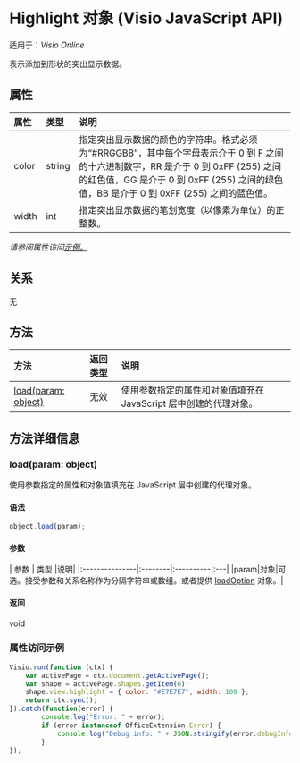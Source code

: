 # <a name="highlight-object-javascript-api-for-visio"></a>Highlight 对象 (Visio JavaScript API)

适用于：_Visio Online_

表示添加到形状的突出显示数据。

## <a name="properties"></a>属性

| 属性       | 类型    |说明|
|:---------------|:--------|:----------|
|color|string|指定突出显示数据的颜色的字符串。格式必须为“#RRGGBB”，其中每个字母表示介于 0 到 F 之间的十六进制数字，RR 是介于 0 到 0xFF (255) 之间的红色值，GG 是介于 0 到 0xFF (255) 之间的绿色值，BB 是介于 0 到 0xFF (255) 之间的蓝色值。|
|width|int|指定突出显示数据的笔划宽度（以像素为单位）的正整数。|

_请参阅属性访问[示例。](#property-access-examples)_

## <a name="relationships"></a>关系
无


## <a name="methods"></a>方法

| 方法           | 返回类型    |说明|
|:---------------|:--------|:----------|
|[load(param: object)](#loadparam-object)|无效|使用参数指定的属性和对象值填充在 JavaScript 层中创建的代理对象。|

## <a name="method-details"></a>方法详细信息


### <a name="loadparam-object"></a>load(param: object)
使用参数指定的属性和对象值填充在 JavaScript 层中创建的代理对象。

#### <a name="syntax"></a>语法
```js
object.load(param);
```

#### <a name="parameters"></a>参数
| 参数       | 类型    |说明|
|:---------------|:--------|:----------|:---|
|param|对象|可选。接受参数和关系名称作为分隔字符串或数组。或者提供 [loadOption](loadoption.md) 对象。|

#### <a name="returns"></a>返回
void
### <a name="property-access-examples"></a>属性访问示例
```js
Visio.run(function (ctx) { 
    var activePage = ctx.document.getActivePage();
    var shape = activePage.shapes.getItem(0);
    shape.view.highlight = { color: "#E7E7E7", width: 100 };
    return ctx.sync();
}).catch(function(error) {
        console.log("Error: " + error);
        if (error instanceof OfficeExtension.Error) {
            console.log("Debug info: " + JSON.stringify(error.debugInfo));
        }
});
```
